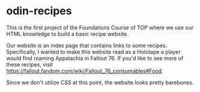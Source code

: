 # odin-recipes
This is the first project of the Foundations Course of TOP where we use our HTML knowledge to build a basic recipe website.

Our website is an index page that contains links to some recipes. 
Specifically, I wanted to make this website read as a Holotape a player would find roaming Appalachia in Fallout 76. If you'd like to see more of these recipes, visit https://fallout.fandom.com/wiki/Fallout_76_consumables#Food.

Since we don't utilize CSS at this point, the website looks pretty barebones.